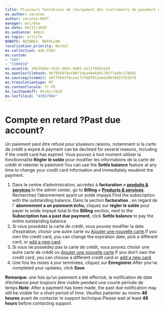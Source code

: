 ```yaml
---
title: Plusieurs tentatives de chargement des instruments de paiement en ligne
ms.author: cmcatee
author: cmcatee-MSFT
manager: mnirkhe
ms.date: 04/21/2020
ms.audience: Admin
ms.topic: article
ROBOTS: NOINDEX, NOFOLLOW
localization_priority: Normal
ms.collection: Adm_O365
ms.custom:
- "445"
- "1500018"
ms.assetid: 29635602-3521-4663-9d85-d111f85b3a19
ms.openlocfilehash: 9e7505978ef80f3aba44e69dc7b5f7ab9c1780d5
ms.sourcegitcommit: 4df75b03f8ceac72f68f012eeb28b78d2f2616f8
ms.translationtype: MT
ms.contentlocale: fr-FR
ms.lasthandoff: 05/01/2020
ms.locfileid: "43957904"
---
```

# <a name="past-due-account"></a><span data-ttu-id="0ed6e-102">Compte en retard ?</span><span class="sxs-lookup"><span data-stu-id="0ed6e-102">Past due account?</span></span>

<span data-ttu-id="0ed6e-103">Un paiement peut être refusé pour plusieurs raisons, notamment si la carte de crédit a expiré.</span><span class="sxs-lookup"><span data-stu-id="0ed6e-103">A payment can be declined for several reasons, including if the credit card has expired.</span></span> <span data-ttu-id="0ed6e-104">Vous pouvez à tout moment utiliser la fonctionnalité **Régler le solde** pour modifier les informations de la carte de crédit et retenter le paiement.</span><span class="sxs-lookup"><span data-stu-id="0ed6e-104">You can use the **Settle balance** feature at any time to change your credit card information and immediately resubmit the payment.</span></span>

1. <span data-ttu-id="0ed6e-105">Dans le centre d’administration, accédez à **facturation > [produits & services](https://go.microsoft.com/fwlink/p/?linkid=842054)**.</span><span class="sxs-lookup"><span data-stu-id="0ed6e-105">In the admin center, go to **Billing > [Products & services](https://go.microsoft.com/fwlink/p/?linkid=842054)**.</span></span>
<span data-ttu-id="0ed6e-106">Recherchez l’abonnement ayant un solde impayé.</span><span class="sxs-lookup"><span data-stu-id="0ed6e-106">Find the subscription with the outstanding balance.</span></span> <span data-ttu-id="0ed6e-107">Dans la section **facturation** , en regard de l' **abonnement a un paiement échu**, cliquez sur **régler le solde** pour payer le solde impayé total.</span><span class="sxs-lookup"><span data-stu-id="0ed6e-107">In the **Billing** section, next to the **Subscription has a past due payment**, click **Settle balance** to pay the entire outstanding balance.</span></span>
2. <span data-ttu-id="0ed6e-108">Si vous possédez la carte de crédit, vous pouvez modifier la date d’expiration, choisir une autre carte ou [Ajouter une nouvelle carte](https://docs.microsoft.com/microsoft-365/commerce/billing-and-payments/add-update-or-remove-credit-card-or-bank-account?view=o365-worldwide).</span><span class="sxs-lookup"><span data-stu-id="0ed6e-108">If you own the credit card, you can change the expiration date, pick a different card, or [add a new card](https://docs.microsoft.com/microsoft-365/commerce/billing-and-payments/add-update-or-remove-credit-card-or-bank-account?view=o365-worldwide).</span></span>
3. <span data-ttu-id="0ed6e-109">Si vous ne possédez pas la carte de crédit, vous pouvez choisir une autre carte de crédit ou [Ajouter une nouvelle carte](https://docs.microsoft.com/microsoft-365/commerce/billing-and-payments/add-update-or-remove-credit-card-or-bank-account?view=o365-worldwide).</span><span class="sxs-lookup"><span data-stu-id="0ed6e-109">If you don’t own the credit card, you can choose a different credit card or [add a new card](https://docs.microsoft.com/microsoft-365/commerce/billing-and-payments/add-update-or-remove-credit-card-or-bank-account?view=o365-worldwide).</span></span>
4. <span data-ttu-id="0ed6e-110">Une fois les mises à jour terminées, cliquez sur **Enregistrer**.</span><span class="sxs-lookup"><span data-stu-id="0ed6e-110">After you’ve completed your updates, click **Save**.</span></span>

<span data-ttu-id="0ed6e-111">**Remarque**: une fois qu’un paiement a été effectué, la notification de date d’échéance peut toujours être visible pendant une courte période de temps.</span><span class="sxs-lookup"><span data-stu-id="0ed6e-111">**Note**: After a payment has been made, the past due notification may still be visible for a short period of time.</span></span> <span data-ttu-id="0ed6e-112">Veuillez patienter au moins **48 heures** avant de contacter le support technique.</span><span class="sxs-lookup"><span data-stu-id="0ed6e-112">Please wait at least **48 hours** before contacting support.</span></span>

